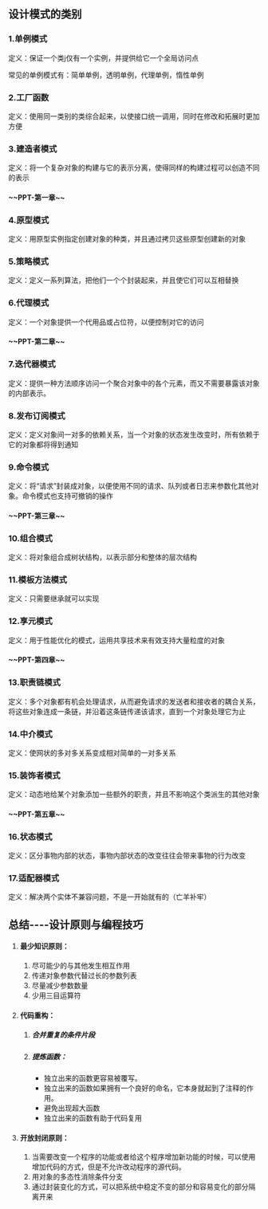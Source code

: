 ## 设计模式的类别

### 1.单例模式

定义：保证一个类j仅有一个实例，并提供给它一个全局访问点

常见的单例模式有：简单单例，透明单例，代理单例，惰性单例

### 2.工厂函数

定义：使用同一类别的类综合起来，以使接口统一调用，同时在修改和拓展时更加方便

### 3.建造者模式

定义：将一个复杂对象的构建与它的表示分离，使得同样的构建过程可以创造不同的表示

#### \~\~PPT-第一章\~\~

### 4.原型模式

定义：用原型实例指定创建对象的种类，并且通过拷贝这些原型创建新的对象

### 5.策略模式

定义：定义一系列算法，把他们一个个封装起来，并且使它们可以互相替换

### 6.代理模式

定义：一个对象提供一个代用品或占位符，以便控制对它的访问

#### \~\~PPT-第二章\~\~

### 7.迭代器模式

定义：提供一种方法顺序访问一个聚合对象中的各个元素，而又不需要暴露该对象的内部表示。

### 8.发布订阅模式

定义：定义对象间一对多的依赖关系，当一个对象的状态发生改变时，所有依赖于它的对象都将得到通知

### 9.命令模式

定义：将“请求”封装成对象，以便使用不同的请求、队列或者日志来参数化其他对象。命令模式也支持可撤销的操作

#### ~\~PPT-第三章\~\~

### 10.组合模式

定义：将对象组合成树状结构，以表示部分和整体的层次结构

### 11.模板方法模式

定义：只需要继承就可以实现

### 12.享元模式

定义：用于性能优化的模式，运用共享技术来有效支持大量粒度的对象

#### ~\~PPT-第四章\~\~

### 13.职责链模式

定义：多个对象都有机会处理请求，从而避免请求的发送者和接收者的耦合关系，将这些对象连成一条链，并沿着这条链传递该请求，直到一个对象处理它为止

### 14.中介模式

定义：使网状的多对多关系变成相对简单的一对多关系

### 15.装饰者模式

定义：动态地给某个对象添加一些额外的职责，并且不影响这个类派生的其他对象

#### ~\~PPT-第五章\~\~

### 16.状态模式

定义：区分事物内部的状态，事物内部状态的改变往往会带来事物的行为改变

### 17.适配器模式

定义：解决两个实体不兼容问题，不是一开始就有的（亡羊补牢）

## 总结----设计原则与编程技巧

1. #### 最少知识原则：

   1. 尽可能少的与其他发生相互作用
   2. 传递对象参数代替过长的参数列表
   3. 尽量减少参数数量
   4. 少用三目运算符

2. #### 代码重构：

   1. ##### 合并重复的条件片段

   2. ##### 提炼函数：

      - 独立出来的函数更容易被覆写。
      - 独立出来的函数如果拥有一个良好的命名，它本身就起到了注释的作用。
      - 避免出现超大函数
      - 独立出来的函数有助于代码复用

3. #### 开放封闭原则：

   1. 当需要改变一个程序的功能或者给这个程序增加新功能的时候，可以使用增加代码的方式，但是不允许改动程序的源代码。
   2. 用对象的多态性消除条件分支
   3. 通过封装变化的方式，可以把系统中稳定不变的部分和容易变化的部分隔离开来



